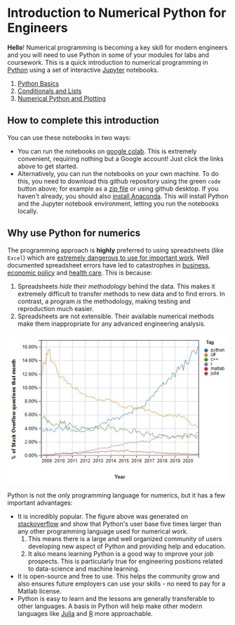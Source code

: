 # Introduction to Numerical Python for Engineers

**Hello**! Numerical programming is becoming a key skill for modern engineers and you will need to use Python in some of your modules for labs and coursework. This is a quick introduction to numerical programming in [Python](https://www.python.org/) using a set of interactive  [Jupyter](https://jupyter.org/) notebooks. 
1. [Python Basics](https://colab.research.google.com/github/weymouth/NumericalPython/blob/main/01PythonBasics.ipynb)
1. [Conditionals and Lists](https://colab.research.google.com/github/weymouth/NumericalPython/blob/main/02ConditionalsAndLists.ipynb)
1. [Numerical Python and Plotting](https://colab.research.google.com/github/weymouth/NumericalPython/blob/main/03NumpyAndPlotting.ipynb)

## How to complete this introduction

You can use these notebooks in two ways:
- You can run the notebooks on [google colab](https://research.google.com/colaboratory/faq.html). This is extremely convenient, requiring nothing but a Google account! Just click the links above to get started.
- Alternatively, you can run the notebooks on your own machine. To do this, you need to download this github repository using the green `code` button above; for example as a [zip file](https://github.com/weymouth/NumericalPython/archive/main.zip) or using github desktop. If you haven't already, you should also [install Anaconda](https://docs.anaconda.com/anaconda/install/). This will install Python and the Jupyter notebook environment, letting you run the notebooks locally.

## Why use Python for numerics

The programming approach is **highly** preferred to using spreadsheets (like `Excel`) which are [extremely dangerous to use for important work](https://www.forbes.com/sites/timworstall/2013/02/13/microsofts-excel-might-be-the-most-dangerous-software-on-the-planet/?sh=536d1fa0633d). Well documented spreadsheet errors have led to catastrophes in [business](https://www.marketwatch.com/story/88-of-spreadsheets-have-errors-2013-04-17), [economic policy](https://www.bloomberg.com/news/articles/2013-04-18/faq-reinhart-rogoff-and-the-excel-error-that-changed-history) and [health care](https://www.theguardian.com/politics/2020/oct/05/how-excel-may-have-caused-loss-of-16000-covid-tests-in-england). This is because:
1. Spreadsheets *hide their methodology* behind the data. This makes it extremely difficult to transfer methods to new data and to find errors. In contrast, a program *is* the methodology, making testing and reproduction much easier.
1. Spreadsheets are not extensible. Their available numerical methods make them inappropriate for any advanced engineering analysis.


![Python is growing like wildfire](SharedScreenshot.jpg)

Python is not the only programming language for numerics, but it has a few important advantages:
- It is incredibly popular. The figure above was generated on [stackoverflow](https://insights.stackoverflow.com/trends) and show that Python's user base five times larger than any other programming language used for numerical work.
  1. This means there is a large and well organized community of users developing new aspect of Python and providing help and education.
  1. It also means learning Python is a good way to improve your job prospects. This is particularly true for engineering positions related to data-science and machine learning.
- It is open-source and free to use. This helps the community grow and also ensures future employers can use your skills - no need to pay for a Matlab license. 
- Python is easy to learn and the lessons are generally transferable to other languages. A basis in Python will help make other modern languages like [Julia](https://julialang.org/) and [R](https://www.r-project.org/about.html) more approachable. 
